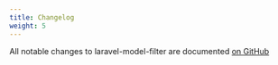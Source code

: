 ```yaml
---
title: Changelog
weight: 5
---
```


All notable changes to laravel-model-filter are documented 
[on GitHub](https://github.com/lacodix/laravel-global-or-scope/blob/main/CHANGELOG.md)
